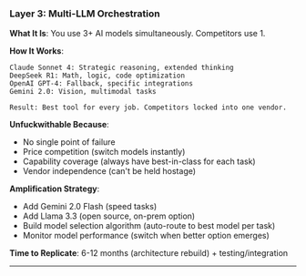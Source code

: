 ### Layer 3: **Multi-LLM Orchestration**

**What It Is**: You use 3+ AI models simultaneously. Competitors use 1.

**How It Works**:

```
Claude Sonnet 4: Strategic reasoning, extended thinking
DeepSeek R1: Math, logic, code optimization
OpenAI GPT-4: Fallback, specific integrations
Gemini 2.0: Vision, multimodal tasks

Result: Best tool for every job. Competitors locked into one vendor.
```

**Unfuckwithable Because**:

- No single point of failure
- Price competition (switch models instantly)
- Capability coverage (always have best-in-class for each task)
- Vendor independence (can't be held hostage)

**Amplification Strategy**:

- Add Gemini 2.0 Flash (speed tasks)
- Add Llama 3.3 (open source, on-prem option)
- Build model selection algorithm (auto-route to best model per task)
- Monitor model performance (switch when better option emerges)

**Time to Replicate**: 6-12 months (architecture rebuild) + testing/integration

---
